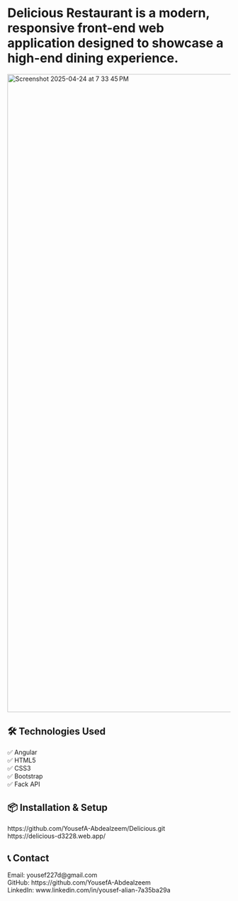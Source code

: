 # Delicious Restaurant is a modern, responsive front-end web application designed to showcase a high-end dining experience.
<img width="1440" alt="Screenshot 2025-04-24 at 7 33 45 PM" src="https://github.com/user-attachments/assets/c5429cab-f65e-49bb-bf02-c0394eace384" />
<h2>🛠️ Technologies Used</h2>
✅ Angular<br>
✅ HTML5<br>
✅ CSS3<br>
✅ Bootstrap<br>
✅ Fack API<br>
<h2>📦 Installation & Setup</h2>
https://github.com/YousefA-Abdealzeem/Delicious.git<br>
https://delicious-d3228.web.app/<br>
<h2>📞 Contact</h2>
Email: yousef227d@gmail.com<br>
GitHub: https://github.com/YousefA-Abdealzeem<br>
LinkedIn: www.linkedin.com/in/yousef-alian-7a35ba29a<br>
